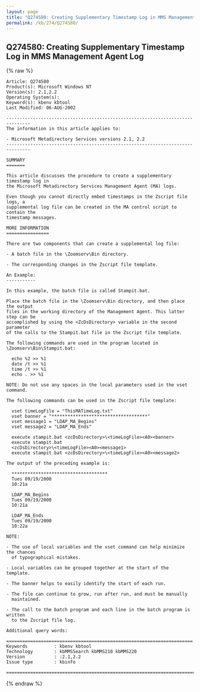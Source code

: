 ```yaml
---
layout: page
title: "Q274580: Creating Supplementary Timestamp Log in MMS Management Agent Log"
permalink: /kb/274/Q274580/
---
```


## Q274580: Creating Supplementary Timestamp Log in MMS Management Agent Log

{% raw %}

	Article: Q274580
	Product(s): Microsoft Windows NT
	Version(s): 2.1,2.2
	Operating System(s): 
	Keyword(s): kbenv kbtool
	Last Modified: 06-AUG-2002
	
	-------------------------------------------------------------------------------
	The information in this article applies to:
	
	- Microsoft Metadirectory Services versions 2.1, 2.2 
	-------------------------------------------------------------------------------
	
	SUMMARY
	=======
	
	This article discusses the procedure to create a supplementary timestamp log in
	the Microsoft Metadirectory Services Management Agent (MA) logs.
	
	Even though you cannot directly embed timestamps in the Zscript file logs, a
	supplemental log file can be created in the MA control script to contain the
	timestamp messages.
	
	MORE INFORMATION
	================
	
	There are two components that can create a supplemental log file:
	
	- A batch file in the \Zoomserv\Bin directory.
	
	- The corresponding changes in the Zscript file template.
	
	An Example:
	-----------
	
	In this example, the batch file is called Stampit.bat.
	
	Place the batch file in the \Zoomserv\Bin directory, and then place the output
	files in the working directory of the Management Agent. This latter step can be
	accomplished by using the <ZcDsDirectory> variable in the second parameter
	of the calls to the Stampit.bat file in the Zscript file template.
	
	The following commands are used in the program located in
	\Zoomserv\Bin\Stampit.bat:
	
	  echo %2 >> %1
	  date /t >> %1
	  time /t >> %1
	  echo . >> %1
	
	NOTE: Do not use any spaces in the local parameters used in the vset command.
	
	The following commands can be used in the Zscript file template:
	
	  vset timeLogFile = "ThisMATimeLog.txt"
	  vset banner = "************************************"
	  vset message1 = "LDAP_MA_Begins"
	  vset message2 = "LDAP_MA_Ends"
	
	  execute stampit.bat <zcDsDirectory>\<timeLogFile><A0><banner>
	  execute stampit.bat
	  <zcDsDirectory>\<timeLogFile><A0><message1>
	  execute stampit.bat <zcDsDirectory>\<timeLogFile><A0><message2>
	
	The output of the preceding example is:
	
	  ************************************
	  Tues 09/19/2000
	  10:21a
	
	  LDAP_MA_Begins
	  Tues 09/19/2000
	  10:21a
	
	  LDAP_MA_Ends
	  Tues 09/19/2000
	  10:22a
	
	NOTE:
	
	- The use of local variables and the vset command can help minimize the chances
	  of typographical mistakes.
	
	- Local variables can be grouped together at the start of the template.
	
	- The banner helps to easily identify the start of each run.
	
	- The file can continue to grow, run after run, and must be manually
	  maintained.
	
	- The call to the batch program and each line in the batch program is written
	  to the Zscript file log.
	
	Additional query words:
	
	======================================================================
	Keywords          : kbenv kbtool 
	Technology        : kbMMSSearch kbMMS210 kbMMS220
	Version           : :2.1,2.2
	Issue type        : kbinfo
	
	=============================================================================
	

{% endraw %}
